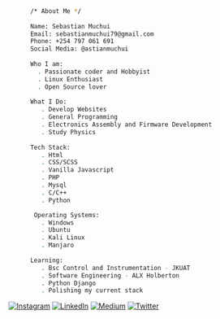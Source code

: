 ```sh
      
      /* About Me */
      
      Name: Sebastian Muchui 
      Email: sebastianmuchui79@gmail.com
      Phone: +254 797 061 691 
      Social Media: @astianmuchui 
      
      Who I am:
        . Passionate coder and Hobbyist
        . Linux Enthusiast
        . Open Source lover
         
      What I Do: 
         . Develop Websites
         . General Programming
         . Electronics Assembly and Firmware Development
         . Study Physics
         
      Tech Stack:
         . Html
         . CSS/SCSS
         . Vanilla Javascript
         . PHP 
         . Mysql
         . C/C++
         . Python

       Operating Systems:
         . Windows
         . Ubuntu
         . Kali Linux
         . Manjaro
        
      Learning: 
         . Bsc Control and Instrumentation - JKUAT
         . Software Engineering - ALX Holberton
         . Python Django
         . Polishing my current stack

```

[![Instagram](https://img.shields.io/badge/Instagram-%23E4405F.svg?logo=Instagram&logoColor=white)](https://instagram.com/astianmuchui)
 [![LinkedIn](https://img.shields.io/badge/LinkedIn-%230077B5.svg?logo=linkedin&logoColor=white)](https://linkedin.com/in/astianmuchui)
 [![Medium](https://img.shields.io/badge/Medium-12100E?logo=medium&logoColor=white)](https://medium.com/@sebastianmuchui)
 [![Twitter](https://img.shields.io/badge/Twitter-%231DA1F2.svg?logo=Twitter&logoColor=white)](https://twitter.com/astianmuchui) 
